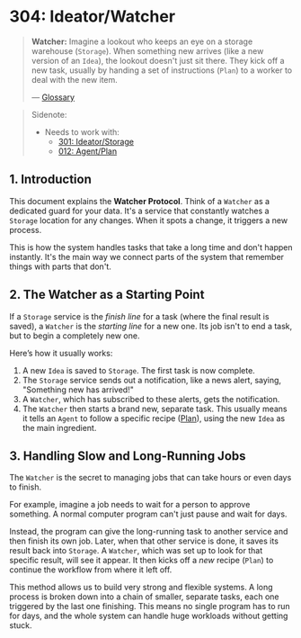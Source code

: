 # 304: Ideator/Watcher

> **Watcher:** Imagine a lookout who keeps an eye on a storage warehouse (`Storage`). When something new arrives (like a new version of an `Idea`), the lookout doesn't just sit there. They kick off a new task, usually by handing a set of instructions (`Plan`) to a worker to deal with the new item.
>
> — [Glossary](./000_glossary.md)

> Sidenote:
> - Needs to work with:
>   - [301: Ideator/Storage](./301_ideator_storage.md)
>   - [012: Agent/Plan](./012_agent_plan.md)

## 1. Introduction

This document explains the **Watcher Protocol**. Think of a `Watcher` as a dedicated guard for your data. It's a service that constantly watches a `Storage` location for any changes. When it spots a change, it triggers a new process.

This is how the system handles tasks that take a long time and don't happen instantly. It's the main way we connect parts of the system that remember things with parts that don't.

## 2. The Watcher as a Starting Point

If a `Storage` service is the *finish line* for a task (where the final result is saved), a `Watcher` is the *starting line* for a new one. Its job isn't to end a task, but to begin a completely new one.

Here’s how it usually works:

1.  A new `Idea` is saved to `Storage`. The first task is now complete.
2.  The `Storage` service sends out a notification, like a news alert, saying, "Something new has arrived!"
3.  A `Watcher`, which has subscribed to these alerts, gets the notification.
4.  The `Watcher` then starts a brand new, separate task. This usually means it tells an `Agent` to follow a specific recipe ([Plan](./012_agent_plan.md)), using the new `Idea` as the main ingredient.

## 3. Handling Slow and Long-Running Jobs

The `Watcher` is the secret to managing jobs that can take hours or even days to finish.

For example, imagine a job needs to wait for a person to approve something. A normal computer program can't just pause and wait for days.

Instead, the program can give the long-running task to another service and then finish its own job. Later, when that other service is done, it saves its result back into `Storage`. A `Watcher`, which was set up to look for that specific result, will see it appear. It then kicks off a *new* recipe (`Plan`) to continue the workflow from where it left off.

This method allows us to build very strong and flexible systems. A long process is broken down into a chain of smaller, separate tasks, each one triggered by the last one finishing. This means no single program has to run for days, and the whole system can handle huge workloads without getting stuck.


